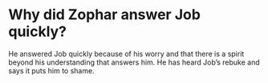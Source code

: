 # Why did Zophar answer Job quickly?

He answered Job quickly because of his worry and that there is a spirit beyond his understanding that answers him. He has heard Job’s rebuke and says it puts him to shame.
